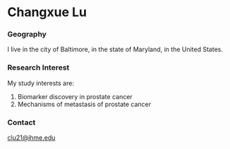 # Changxue Lu

### Geography

I live in the city of Baltimore, in the state of Maryland, in the United States.


### Research Interest

My study interests are:
1. Biomarker discovery in prostate cancer
2. Mechanisms of metastasis of prostate cancer

### Contact

clu21@jhme.edu  
